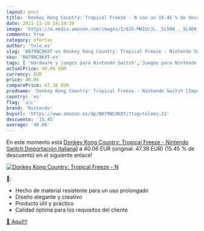 ```yaml
---
layout: post
title: 'Donkey Kong Country: Tropical Freeze - N con un 15.45 % de descuento'
date: 2021-11-10 14:19:38
image: 'https://m.media-amazon.com/images/I/61h-MWIUrJL._SL500_._SL400_.jpg'
comments: true
category: ofertas
author: 'tole.es'
slug: 'B079NC8KXT-es Donkey Kong Country: Tropical Freeze - Nintendo Switch...'
sku: 'B079NC8KXT-es'
tags: [ 'Hardware y juegos para Nintendo Switch','Juegos para Nintendo Switch','Videojuegos','nintendo', ]
actualPrice: 40.06 EUR
currency: EUR
price: 40.06
comparePrice: 47.38 EUR
prodname: 'Donkey Kong Country: Tropical Freeze - Nintendo Switch [Importación italiana]'
country: 'es'
flag: '🇪🇸'
brand: 'Nintendo'
buyurl: 'https://www.amazon.es/dp/B079NC8KXT/?tag=tolees-21'
descuento: '15.45'
average: '40.06'
---
```


En este momento está [Donkey Kong Country: Tropical Freeze - Nintendo Switch [Importación italiana]](https://www.amazon.es/dp/B079NC8KXT/?tag=tolees-21) a 40.06 EUR (original: 47.38 EUR) (15.45 %  de descuento) en el siguiente enlace!

[![Donkey Kong Country: Tropical Freeze - N](https://m.media-amazon.com/images/I/61h-MWIUrJL._SL500_._SL400_.jpg)](https://www.amazon.es/dp/B079NC8KXT/?tag=tolees-21)

🔎:

- Hecho de material resistente para un uso prolongado
- Diseño elegante y creativo
- Producto útil y práctico
- Calidad óptima para los requisitos del cliente

[🛒 Aquí!!!](https://www.amazon.es/dp/B079NC8KXT/?tag=tolees-21)
